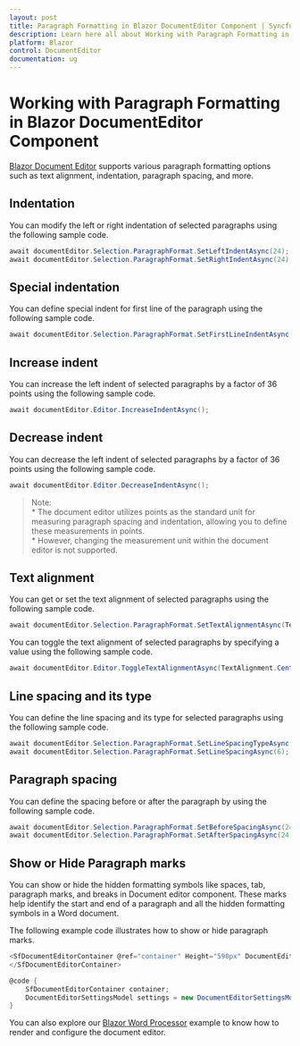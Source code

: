 ```yaml
---
layout: post
title: Paragraph Formatting in Blazor DocumentEditor Component | Syncfusion
description: Learn here all about Working with Paragraph Formatting in Syncfusion Blazor DocumentEditor component and more.
platform: Blazor
control: DocumentEditor
documentation: ug
---
```



# Working with Paragraph Formatting in Blazor DocumentEditor Component

[Blazor Document Editor](https://www.syncfusion.com/blazor-components/blazor-word-processor) supports various paragraph formatting options such as text alignment, indentation, paragraph spacing, and more.

## Indentation

You can modify the left or right indentation of selected paragraphs using the following sample code.

```csharp
await documentEditor.Selection.ParagraphFormat.SetLeftIndentAsync(24);
await documentEditor.Selection.ParagraphFormat.SetRightIndentAsync(24);
```

## Special indentation

You can define special indent for first line of the paragraph using the following sample code.

```csharp
await documentEditor.Selection.ParagraphFormat.SetFirstLineIndentAsync(24);
```

## Increase indent

You can increase the left indent of selected paragraphs by a factor of 36 points using the following sample code.

```csharp
await documentEditor.Editor.IncreaseIndentAsync();
```

## Decrease indent

You can decrease the left indent of selected paragraphs by a factor of 36 points using the following sample code.

```csharp
await documentEditor.Editor.DecreaseIndentAsync();
```

>Note: <br/> * The document editor utilizes points as the standard unit for measuring paragraph spacing and indentation, allowing you to define these measurements in points.<br/> * However,  changing the measurement unit within the document editor is not supported.



## Text alignment

You can get or set the text alignment of selected paragraphs using the following sample code.

```csharp
await documentEditor.Selection.ParagraphFormat.SetTextAlignmentAsync(TextAlignment.Center);
```

You can toggle the text alignment of selected paragraphs by specifying a value using the following sample code.

```csharp
await documentEditor.Editor.ToggleTextAlignmentAsync(TextAlignment.Center);
```

## Line spacing and its type

You can define the line spacing and its type for selected paragraphs using the following sample code.

```csharp
await documentEditor.Selection.ParagraphFormat.SetLineSpacingTypeAsync(LineSpacingType.AtLeast);
await documentEditor.Selection.ParagraphFormat.SetLineSpacingAsync(6);
```

## Paragraph spacing

You can define the spacing before or after the paragraph by using the following sample code.

```csharp
await documentEditor.Selection.ParagraphFormat.SetBeforeSpacingAsync(24);
await documentEditor.Selection.ParagraphFormat.SetAfterSpacingAsync(24);
```

## Show or Hide Paragraph marks

You can show or hide the hidden formatting symbols like spaces, tab, paragraph marks, and breaks in Document editor component. These marks help identify the start and end of a paragraph and all the hidden formatting symbols in a Word document.

The following example code illustrates how to show or hide paragraph marks.

```csharp
<SfDocumentEditorContainer @ref="container" Height="590px" DocumentEditorSettings="settings">
</SfDocumentEditorContainer>

@code {
    SfDocumentEditorContainer container;
    DocumentEditorSettingsModel settings = new DocumentEditorSettingsModel() { ShowHiddenMarks = true };
}
```

You can also explore our [Blazor Word Processor](https://blazor.syncfusion.com/demos/document-editor/default-functionalities) example to know how to render and configure the document editor.
